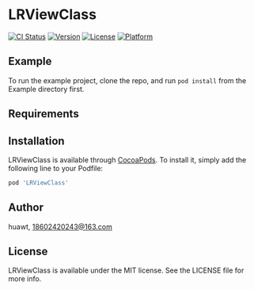 # LRViewClass

[![CI Status](https://img.shields.io/travis/huawt/LRViewClass.svg?style=flat)](https://travis-ci.org/huawt/LRViewClass)
[![Version](https://img.shields.io/cocoapods/v/LRViewClass.svg?style=flat)](https://cocoapods.org/pods/LRViewClass)
[![License](https://img.shields.io/cocoapods/l/LRViewClass.svg?style=flat)](https://cocoapods.org/pods/LRViewClass)
[![Platform](https://img.shields.io/cocoapods/p/LRViewClass.svg?style=flat)](https://cocoapods.org/pods/LRViewClass)

## Example

To run the example project, clone the repo, and run `pod install` from the Example directory first.

## Requirements

## Installation

LRViewClass is available through [CocoaPods](https://cocoapods.org). To install
it, simply add the following line to your Podfile:

```ruby
pod 'LRViewClass'
```

## Author

huawt, 18602420243@163.com

## License

LRViewClass is available under the MIT license. See the LICENSE file for more info.
